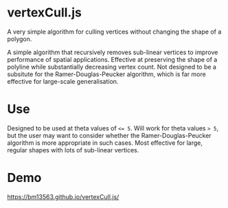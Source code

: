 # vertexCull.js
A very simple algorithm for culling vertices without changing the shape of a polygon.

A simple algorithm that recursively removes sub-linear vertices to improve performance of spatial applications. Effective at preserving the shape of a polyline while substantially decreasing vertex count.  Not designed to be a subsitute for the Ramer-Douglas-Peucker algorithm, which is far more effective for large-scale generalisation.

# Use
Designed to be used at theta values of ```<= 5```. Will work for theta values ```> 5```, but the user may want to consider whether the Ramer-Douglas-Peucker algorithm is more appropriate in such cases. Most effective for large, regular shapes with lots of sub-linear vertices.

# Demo
https://bm13563.github.io/vertexCull.js/
